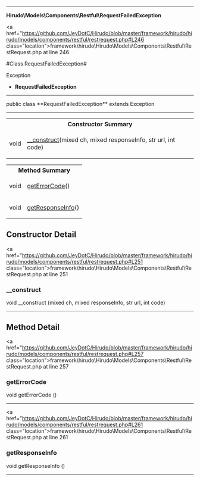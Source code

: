 
- - -

**Hirudo\Models\Components\Restful\RequestFailedException**


<a href="https://github.com/JeyDotC/Hirudo/blob/master/framework/hirudo/hirudo/models/components/restful/restrequest.php#L246 class="location">framework\hirudo\Hirudo\Models\Components\Restful\RestRequest.php at line 246</a>

#Class RequestFailedException#

Exception
* **RequestFailedException**




- - -

<p class="signature">public  class **RequestFailedException**
extends Exception

</p>



- - -

<table id="summary_constructor">
<tr><th colspan="2">Constructor Summary</th></tr>
<tr>
<td><span class='k'></span> <span class='nx'>void</span></td>
<td class="description"><p class="name"><a href="#__construct">__construct</a>(mixed ch, mixed responseInfo, str url, int code)</p></td>
</tr>
</table>

<table id="summary_method">
<tr><th colspan="2">Method Summary</th></tr>
<tr>
<td><span class='k'></span> <span class='nx'>void</span></td>
<td class="description"><p class="name"><a href="#geterrorcode">getErrorCode</a>()</p></td>
</tr>
<tr>
<td><span class='k'></span> <span class='nx'>void</span></td>
<td class="description"><p class="name"><a href="#getresponseinfo">getResponseInfo</a>()</p></td>
</tr>
</table>

<h2 id="detail_method">Constructor Detail</h2>

<a href="https://github.com/JeyDotC/Hirudo/blob/master/framework/hirudo/hirudo/models/components/restful/restrequest.php#L251 class="location">framework\hirudo\Hirudo\Models\Components\Restful\RestRequest.php at line 251</a>

<h3 id="__construct">__construct</h3>
<span class='k'></span> <span class='nx'>void</span> <span class='nf'>__construct</span> (mixed ch, mixed responseInfo, str url, int code)

<div class="details">
</div>

- - -

<h2 id="detail_method">Method Detail</h2>

<a href="https://github.com/JeyDotC/Hirudo/blob/master/framework/hirudo/hirudo/models/components/restful/restrequest.php#L257 class="location">framework\hirudo\Hirudo\Models\Components\Restful\RestRequest.php at line 257</a>

<h3 id="getErrorCode()">getErrorCode</h3>
<span class='k'></span> <span class='nx'>void</span> <span class='nf'>getErrorCode</span> ()

<div class="details">
</div>

- - -


<a href="https://github.com/JeyDotC/Hirudo/blob/master/framework/hirudo/hirudo/models/components/restful/restrequest.php#L261 class="location">framework\hirudo\Hirudo\Models\Components\Restful\RestRequest.php at line 261</a>

<h3 id="getResponseInfo()">getResponseInfo</h3>
<span class='k'></span> <span class='nx'>void</span> <span class='nf'>getResponseInfo</span> ()

<div class="details">
</div>

- - -

